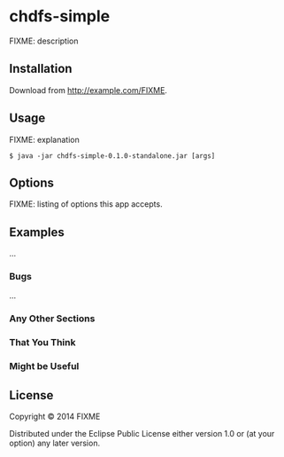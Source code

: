 # chdfs-simple

FIXME: description

## Installation

Download from http://example.com/FIXME.

## Usage

FIXME: explanation

    $ java -jar chdfs-simple-0.1.0-standalone.jar [args]

## Options

FIXME: listing of options this app accepts.

## Examples

...

### Bugs

...

### Any Other Sections
### That You Think
### Might be Useful

## License

Copyright © 2014 FIXME

Distributed under the Eclipse Public License either version 1.0 or (at
your option) any later version.
